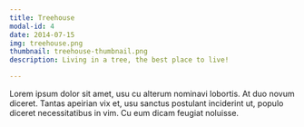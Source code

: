```yaml
---
title: Treehouse
modal-id: 4
date: 2014-07-15
img: treehouse.png
thumbnail: treehouse-thumbnail.png
description: Living in a tree, the best place to live!

---
```


Lorem ipsum dolor sit amet, usu cu alterum nominavi lobortis. At duo novum diceret. Tantas apeirian vix et, usu sanctus postulant inciderint ut, populo diceret necessitatibus in vim. Cu eum dicam feugiat noluisse.